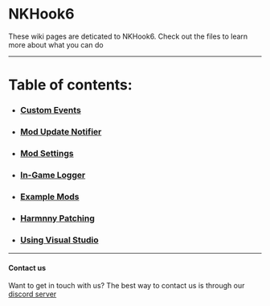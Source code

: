 # NKHook6
These wiki pages are deticated to NKHook6. Check out the files to learn more about what you can do

---
# Table of contents:

- ### [Custom Events](Events.md)

- ### [Mod Update Notifier](https://github.com/TDToolbox/BTD-Docs/blob/master/Unity%20Engine/Btd6/NKHook6/ModUpdater.md)

- ### [Mod Settings](https://github.com/TDToolbox/BTD-Docs/blob/master/Unity%20Engine/Btd6/NKHook6/ModSettings.md)

- ### [In-Game Logger](https://github.com/TDToolbox/BTD-Docs/blob/master/Unity%20Engine/Btd6/NKHook6/Logger.md)

- ### [Example Mods](https://github.com/TDToolbox/BTD-Docs/tree/master/Unity%20Engine/Btd6/NKHook6/Example%20Mods)

- ### [Harmnny Patching](https://github.com/TDToolbox/BTD-Docs/blob/master/Unity%20Engine/MelonLoader/Harmony%20Patching.md)

- ### [Using Visual Studio](https://github.com/TDToolbox/BTD-Docs/blob/master/Unity%20Engine/MelonLoader/How%20to%20create%20Visual%20Studio%20project.md)

---

#### Contact us
Want to get in touch with us? The best way to contact us is through our [discord server](https://discord.gg/VADMF2M)
